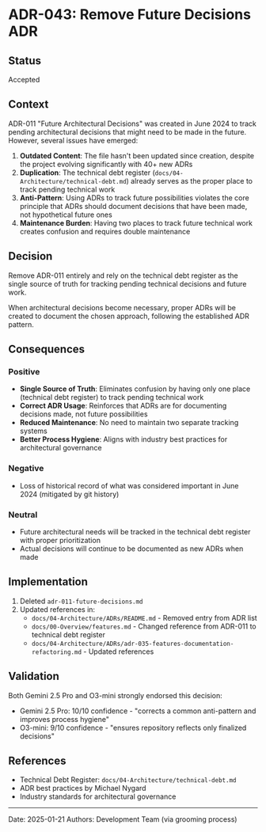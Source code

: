 # ADR-043: Remove Future Decisions ADR

## Status

Accepted

## Context

ADR-011 "Future Architectural Decisions" was created in June 2024 to track pending architectural decisions that might need to be made in the future. However, several issues have emerged:

1. **Outdated Content**: The file hasn't been updated since creation, despite the project evolving significantly with 40+ new ADRs
2. **Duplication**: The technical debt register (`docs/04-Architecture/technical-debt.md`) already serves as the proper place to track pending technical work
3. **Anti-Pattern**: Using ADRs to track future possibilities violates the core principle that ADRs should document decisions that have been made, not hypothetical future ones
4. **Maintenance Burden**: Having two places to track future technical work creates confusion and requires double maintenance

## Decision

Remove ADR-011 entirely and rely on the technical debt register as the single source of truth for tracking pending technical decisions and future work.

When architectural decisions become necessary, proper ADRs will be created to document the chosen approach, following the established ADR pattern.

## Consequences

### Positive

- **Single Source of Truth**: Eliminates confusion by having only one place (technical debt register) to track pending technical work
- **Correct ADR Usage**: Reinforces that ADRs are for documenting decisions made, not future possibilities
- **Reduced Maintenance**: No need to maintain two separate tracking systems
- **Better Process Hygiene**: Aligns with industry best practices for architectural governance

### Negative

- Loss of historical record of what was considered important in June 2024 (mitigated by git history)

### Neutral

- Future architectural needs will be tracked in the technical debt register with proper prioritization
- Actual decisions will continue to be documented as new ADRs when made

## Implementation

1. Deleted `adr-011-future-decisions.md`
2. Updated references in:
   - `docs/04-Architecture/ADRs/README.md` - Removed entry from ADR list
   - `docs/00-Overview/features.md` - Changed reference from ADR-011 to technical debt register
   - `docs/04-Architecture/ADRs/adr-035-features-documentation-refactoring.md` - Updated references

## Validation

Both Gemini 2.5 Pro and O3-mini strongly endorsed this decision:

- Gemini 2.5 Pro: 10/10 confidence - "corrects a common anti-pattern and improves process hygiene"
- O3-mini: 9/10 confidence - "ensures repository reflects only finalized decisions"

## References

- Technical Debt Register: `docs/04-Architecture/technical-debt.md`
- ADR best practices by Michael Nygard
- Industry standards for architectural governance

---

Date: 2025-01-21
Authors: Development Team (via grooming process)
